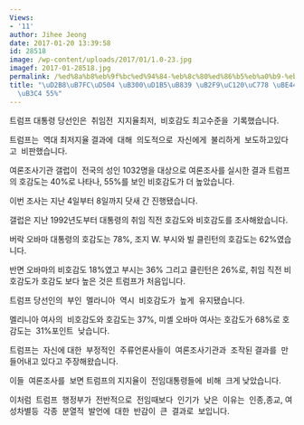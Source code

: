 ```yaml
---
Views:
- '11'
author: Jihee Jeong
date: 2017-01-20 13:39:58
id: 28518
image: /wp-content/uploads/2017/01/1.0-23.jpg
imagef: 2017-01-28518.jpg
permalink: /%ed%8a%b8%eb%9f%bc%ed%94%84-%eb%8c%80%ed%86%b5%eb%a0%b9-%eb%8b%b9%ec%84%a0%ec%9d%b8-%eb%b9%84%ed%98%b8%ea%b0%90%eb%8f%84-55/
title: "\uD2B8\uB7FC\uD504 \uB300\uD1B5\uB839 \uB2F9\uC120\uC778 \uBE44\uD638\uAC10\
  \uB3C4 55%"
---
```


트럼프 대통령 당선인은  취임전  지지율최저,  비호감도 최고수준을  기록했습니다.

트럼프는  역대 최저지율 결과에  대해  의도적으로  자신에게  불리하게  보도하고있다고  비판했습니다.

여론조사기관 갤럽이  전국의 성인 1032명을 대상으로 여론조사를 실시한 결과 트럼프의 호감도는 40%로 나타나, 55%를 보인 비호감도가 더 높았습니다.

이번 조사는 지난 4일부터 8일까지 닷새 간 진행됐습니다.

갤럽은 지난 1992년도부터 대통령의 취임 직전 호감도와 비호감도를 조사해왔습니다.

버락 오바마 대통령의 호감도는 78%, 조지 W. 부시와 빌 클린턴의 호감도는 62%였습니다.

반면 오바마의 비호감도 18%였고 부시는 36% 그리고 클린턴은 26%로, 취임 직전 비호감도가 호감도 보다 높은 것은 트럼프가 처음입니다.

트럼프 당선인의  부인  멜라니아  역시  비호감도가  높게  유지됐습니다.

멜리니아 여사의  비호감도와 호감도는 37%, 미셸 오바마 여사는 호감도가 68%로 호감도는  31%포인트  낮습니다.

트럼프는  자신에 대한  부정적인  주류언론사들이  여론조사기관과  조작된 결과를  만들어내고 있다고 주장해왔습니다.

이들  여론조사를  보면 트럼프의 지지율이  전임대통령들에  비해  크게 낮았습니다.

이처럼  트럼프  행정부가  전반적으로  전임때보다  인기가  낮은  이유는  인종,종교, 여성차별등  각종  분열적  발언에  대한  반감이  큰  결과로  보입니다.